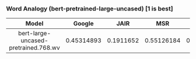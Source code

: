 ### Word Analogy (bert-pretrained-large-uncased) [1 is best]
|Model|Google|JAIR|MSR|SAT|SemEval17|
|:--:|:--:|:--:|:--:|:--:|:--:|
|bert-large-uncased-pretrained.768.wv|0.45314893|0.1911652|0.55126184|0.17951815|0.19013622|
